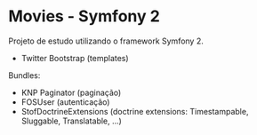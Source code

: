 Movies - Symfony 2
===================

Projeto de estudo utilizando o framework Symfony 2.

+ Twitter Bootstrap (templates)

Bundles:
+ KNP Paginator (paginação)
+ FOSUser (autenticação)
+ StofDoctrineExtensions (doctrine extensions: Timestampable, Sluggable, Translatable, ...)